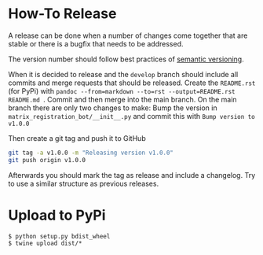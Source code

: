# How-To Release

A release can be done when a number of changes come together that are stable or there is a bugfix that needs to
be addressed.

The version number should follow best practices of [semantic versioning](https://semver.org/).

When it is decided to release and the `develop` branch should include all commits and merge requests that should be
released. Create the `README.rst` (for PyPi) with `pandoc --from=markdown --to=rst --output=README.rst README.md `. 
Commit and then merge into the main branch. On the main branch there are only two changes to make: Bump the
version in `matrix_registration_bot/__init__.py` and commit this with `Bump version to v1.0.0`

Then create a git tag and push it to GitHub
```bash
git tag -a v1.0.0 -m "Releasing version v1.0.0"
git push origin v1.0.0
```
Afterwards you should mark the tag as release and include a changelog. Try to use a similar structure as previous
releases.

# Upload to PyPi
```
$ python setup.py bdist_wheel
$ twine upload dist/* 
```


